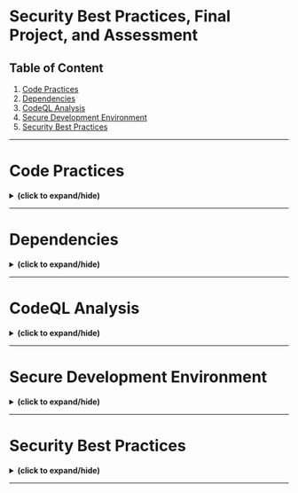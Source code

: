 # Security Best Practices, Final Project, and Assessment

## Table of Content
1. [Code Practices](#code_practices)
2. [Dependencies](#dependencies)
3. [CodeQL Analysis](#codeql_analysis)
4. [Secure Development Environment](#secure_dev_env)
5. [Security Best Practices](#security_best_practices)


---

<a id="code_practices"></a>
# Code Practices
<details close>
<summary><b>(click to expand/hide)</b></summary>
<!-- MarkdownTOC -->

## Overview

Code practices are essential to the software development process, focusing on security within the DevOps community. By implementing robust code practices early, developers can prevent costly fixes later and reduce vulnerabilities in the application layer.

## General Code Practices

1. **Secure Software Development Lifecycle:**
   - Integrating security from the start of development ensures the application is secure throughout its lifecycle.

2. **Secure Coding Standards:**
   - Establish and follow a set of secure coding guidelines to cultivate good coding habits.

3. **Use of Tested Libraries and Code:**
   - Utilize tested and approved managed code and reusable object libraries to enhance efficiency and security.

4. **Secure Updating:**
   - Focus updates on exposed threats or security-critical components of the source code.

5. **Security Training:**
   - Participate in training courses focused on secure software development to increase security awareness and improve coding skills.

## Input Validation and Scrubbing

### Validation

- **Purpose:** Ensures the input matches the expected type, range, length, and characters.
- **Techniques:**
  - Check input against a whitelist of allowed characters.
  - Reject any input that doesn't meet predefined criteria.
  - Validate data from untrusted sources rigorously.

### Scrubbing

- **Purpose:** Removes or sanitizes any malicious characters entered as input.
- **Examples of Malicious Characters:** `<`, `>`, `"`, `'`, `%`, `()`, `&`, `+`, `\`, etc.
- **Control Measures:** If malicious characters are necessary inputs, apply additional controls like output encoding and use of secure APIs.

## Output Sanitization

- **Encoding:** Convert input code into safe output code for interpreters.
- **Sanitization:** Cleanse all output from untrusted sources to prevent injection attacks in SQL, XML, LDAP, or local OS commands.

## Error Handling and Security

- **Goal:** Provide useful error messages for users and diagnostic information for developers without aiding potential attackers.
- **Practices:**
  - Use custom error pages and generic error messages.
  - Release memory upon error conditions to prevent corruption.
  - Restrict access to logs and log tampering events or failures.

## Conclusion

Effective code practices are crucial for developing secure software. These practices not only enhance security but also reduce the overall risk and potential costs associated with later fixes. Input validation, scrubbing, and proper error handling are key components in mitigating security risks in software development.

<!-- /MarkdownTOC -->
</details>

---

<a id="dependencies"></a>
# Dependencies
<details close>
<summary><b>(click to expand/hide)</b></summary>
<!-- MarkdownTOC -->

# Summary of Dependencies in Software Development

## Understanding Dependencies

A dependency in software development refers to a piece of software or code that relies on another software to function. This concept is crucial for adding features and functionalities to software without starting from scratch.

## Benefits of Using Dependencies

1. **Increased Efficiency:** Speeds up the software development process by building on existing work.
2. **Enhanced Functionality:** Allows for more features by integrating pre-built components.
3. **Cost-Effectiveness:** Reduces development costs and time.

## Risks and Challenges

1. **Security Vulnerabilities:** Using external code can expose software to bugs, flaws, or security vulnerabilities.
2. **Production Risks:** Dependencies can cause performance issues, crashes, or data leaks if not compatible or outdated.
3. **Licensing Issues:** Ensuring compliance with licensing requirements is essential to avoid legal complications.

## Best Practices for Managing Dependencies

1. **Vetting Dependencies:**
   - **Design and Documentation:** Ensure the API is well-designed and documented.
   - **Quality and Testing:** Assess the code quality and test for functionality and failures.
   - **Maintenance:** Check for regular updates and community engagement to ensure ongoing support.
   - **Security:** Analyze for potential vulnerabilities and security weaknesses.

2. **Using Dependency Management Tools:**
   - Automate the tracking of version updates and manage the installation process.
   - Inspect both direct and indirect dependencies to ensure code integrity.

## Example of Dependency Usage: Flask Framework

Flask, a web framework written in Python, utilizes several dependencies to enhance its functionality:

- **Werkzeug:** Manages the web server gateway interface.
- **Jinja:** A template language for rendering web pages.
- **MarkupSafe:** Secures handling of untrusted input.
- **ItsDangerous:** Ensures data integrity.
- **Click:** Used for building command-line applications.

### Practical Example with ItsDangerous

```python
from itsdangerous import URLSafeSerializer
```

# Create a serializer
serializer = URLSafeSerializer('your-secret-key', 'auth')

# Serialize data
token = serializer.dumps({'id': 5, 'name': 'Alice'})

# Deserialize the token
original_data = serializer.loads(token)
print(original_data['name'])

<!-- /MarkdownTOC -->
</details>

---

<a id="codeql_analysis"></a>
# CodeQL Analysis
<details close>
<summary><b>(click to expand/hide)</b></summary>
<!-- MarkdownTOC -->


<!-- /MarkdownTOC -->
</details>

---

<a id="secure_dev_env"></a>
# Secure Development Environment
<details close>
<summary><b>(click to expand/hide)</b></summary>
<!-- MarkdownTOC -->


<!-- /MarkdownTOC -->
</details>

---

<a id="security_best_practices"></a>
# Security Best Practices
<details close>
<summary><b>(click to expand/hide)</b></summary>
<!-- MarkdownTOC -->


<!-- /MarkdownTOC -->
</details>

---
